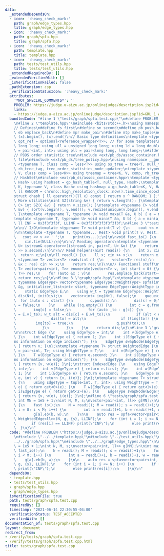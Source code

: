 ```yaml
---
data:
  _extendedDependsOn:
  - icon: ':heavy_check_mark:'
    path: graph/edge_types.hpp
    title: graph/edge_types.hpp
  - icon: ':heavy_check_mark:'
    path: graph/spfa.hpp
    title: graph/spfa.hpp
  - icon: ':heavy_check_mark:'
    path: template.hpp
    title: template.hpp
  - icon: ':heavy_check_mark:'
    path: tests/test_utils.hpp
    title: tests/test_utils.hpp
  _extendedRequiredBy: []
  _extendedVerifiedWith: []
  _isVerificationFailed: false
  _pathExtension: cpp
  _verificationStatusIcon: ':heavy_check_mark:'
  attributes:
    '*NOT_SPECIAL_COMMENTS*': ''
    PROBLEM: https://judge.u-aizu.ac.jp/onlinejudge/description.jsp?id=GRL_1_A
    links:
    - https://judge.u-aizu.ac.jp/onlinejudge/description.jsp?id=GRL_1_A
  bundledCode: "#line 1 \"tests/graph/spfa.test.cpp\"\n#define PROBLEM \"https://judge.u-aizu.ac.jp/onlinejudge/description.jsp?id=GRL_1_A\"\
    \n#line 2 \"template.hpp\"\n#include <bits/stdc++.h>\nusing namespace std;\n\n\
    // Defines\n#define fs first\n#define sn second\n#define pb push_back\n#define\
    \ eb emplace_back\n#define mpr make_pair\n#define mtp make_tuple\n#define all(x)\
    \ (x).begin(), (x).end()\n// Basic type definitions\ntemplate <typename T> using\
    \ opt_ref = optional<reference_wrapper<T>>; // for some templates\nusing ll =\
    \ long long; using ull = unsigned long long; using ld = long double;\nusing pii\
    \ = pair<int, int>; using pll = pair<long long, long long>;\n#ifdef __GNUG__\n\
    // PBDS order statistic tree\n#include <ext/pb_ds/assoc_container.hpp> // Common\
    \ file\n#include <ext/pb_ds/tree_policy.hpp>\nusing namespace __gnu_pbds;\ntemplate\
    \ <typename T, class comp = less<T>> using os_tree = tree<T, null_type, comp,\
    \ rb_tree_tag, tree_order_statistics_node_update>;\ntemplate <typename K, typename\
    \ V, class comp = less<K>> using treemap = tree<K, V, comp, rb_tree_tag, tree_order_statistics_node_update>;\n\
    // HashSet\n#include <ext/pb_ds/assoc_container.hpp>\ntemplate <typename T, class\
    \ Hash> using hashset = gp_hash_table<T, null_type, Hash>;\ntemplate <typename\
    \ K, typename V, class Hash> using hashmap = gp_hash_table<K, V, Hash>;\nconst\
    \ ll RANDOM = chrono::high_resolution_clock::now().time_since_epoch().count();\n\
    struct chash { ll operator()(ll x) const { return x ^ RANDOM; } };\n#endif\n//\
    \ More utilities\nint SZ(string &v) { return v.length(); }\ntemplate <typename\
    \ C> int SZ(C &v) { return v.size(); }\ntemplate <typename C> void UNIQUE(vector<C>\
    \ &v) { sort(v.begin(), v.end()); v.resize(unique(v.begin(), v.end()) - v.begin());\
    \ }\ntemplate <typename T, typename U> void maxa(T &a, U b) { a = max(a, b); }\n\
    template <typename T, typename U> void mina(T &a, U b) { a = min(a, b); }\nconst\
    \ ll INF = 0x3f3f3f3f, LLINF = 0x3f3f3f3f3f3f3f3f;\n#line 3 \"tests/test_utils.hpp\"\
    \n\n// I/O\ntemplate <typename T> void print(T v) {\n    cout << v << '\\n';\n\
    }\n\ntemplate <typename T, typename... Rest> void print(T v, Rest... vs) {\n \
    \   cout << v << ' ';\n    print(vs...);\n}\n\nvoid fast_io() {\n    ios_base::sync_with_stdio(false);\n\
    \    cin.tie(NULL);\n}\n\n// Reading operators\ntemplate <typename T, typename\
    \ U> istream& operator>>(istream& in, pair<T, U> &o) {\n    return in >> o.first\
    \ >> o.second;\n}\n\n// Read helpers\nint readi() {\n    int x; cin >> x;\n  \
    \  return x;\n}\n\nll readl() {\n    ll x; cin >> x;\n    return x;\n}\n\ntemplate\
    \ <typename T> vector<T> readv(int n) {\n    vector<T> res(n);\n    for (auto\
    \ &x : res) cin >> x;\n    return res;\n}\n\n// Functional stuff\ntemplate <typename\
    \ T> vector<pair<int, T>> enumerate(vector<T> v, int start = 0) {\n    vector<pair<int,\
    \ T>> res;\n    for (auto &x : v)\n        res.emplace_back(start++, x);\n   \
    \ return res;\n}\n\n#line 3 \"graph/spfa.hpp\"\n\ntemplate <typename GraphType,\
    \ typename EdgeType> vector<typename EdgeType::WeightType> spfa(int N, GraphType\
    \ &g, initializer_list<int> start, typename EdgeType::WeightType initDis) {\n\
    \    static EdgeType E;\n    using w_t = typename EdgeType::WeightType;\n    vector<w_t>\
    \ dis(N+1, initDis);\n    vector<int> inq(N+1, false);\n    queue<int> q;\n  \
    \  for (auto s : start) {\n        q.push(s);\n        dis[s] = 0;\n        inq[s]\
    \ = false;\n    }\n    while (!q.empty()) {\n        int c = q.front(); q.pop();\n\
    \        inq[c] = false;\n        for (auto _to : g[c]) {\n            int to\
    \ = E.v(_to); w_t alt = dis[c] + E.w(_to);\n            if (alt < dis[to]) {\n\
    \                dis[to] = alt;\n                if (!inq[to]) {\n           \
    \         inq[to] = true;\n                    q.push(to);\n                }\n\
    \            }\n        }\n    }\n    return dis;\n}\n#line 3 \"graph/edge_types.hpp\"\
    \n\nstruct Edge {\n    using EdgeType = int;\n    int v(EdgeType e) { return e;\
    \ }\n    int w(EdgeType e) { return 1; }\n    int i(EdgeType e) { throw domain_error(\"\
    no information on edge indices\"); }\n    EdgeType swapNode(EdgeType e, int v)\
    \ { return v; }\n};\ntemplate <typename T> struct WeightedEdge {\n    using EdgeType\
    \ = pair<int, T>; using WeightType = T;\n    int v(EdgeType e) { return e.first;\
    \ }\n    T w(EdgeType e) { return e.second; }\n    int i(EdgeType e) { throw domain_error(\"\
    no information on edge indices\"); }\n    EdgeType swapNode(EdgeType e, int v)\
    \ { return {v, w(e)}; }\n};\nstruct IndexedEdge {\n    using EdgeType = pair<int,\
    \ int>;\n    int v(EdgeType e) { return e.first; }\n    int w(EdgeType e) { return\
    \ 1; }\n    int i(EdgeType e) { return e.second; }\n    EdgeType swapNode(EdgeType\
    \ e, int v) { return {v, i(e)}; }\n};\ntemplate <typename T> struct WeightedIndexedEdge\
    \ {\n    using EdgeType = tuple<int, T, int>; using WeightType = T;\n    int v(EdgeType\
    \ e) { return get<0>(e); }\n    T w(EdgeType e) { return get<1>(e); }\n    int\
    \ i(EdgeType e) { return get<2>(e); }\n    EdgeType swapNode(EdgeType e, int v)\
    \ { return {v, w(e), i(e)}; }\n};\n#line 6 \"tests/graph/spfa.test.cpp\"\n\nconst\
    \ int MN = 1e5 + 1;\nint N, M, s;\nvector<pair<int, ll>> g[MN];\n\nint main()\
    \ {\n    fast_io();\n    N = readi(); M = readi(); s = readi()+1;\n    for (int\
    \ i = 0; i < M; i++) {\n        int a = readi()+1, b = readi()+1, w = readi();\n\
    \        g[a].eb(b, w);\n    }\n\n    auto res = spfa<vector<pair<int, ll>>[MN],\
    \ WeightedEdge<ll>>(N, g, {s}, LLINF);\n    for (int i = 1; i <= N; i++) {\n \
    \       if (res[i] == LLINF) print(\"INF\");\n        else print(res[i]);\n  \
    \  }\n}\n"
  code: "#define PROBLEM \"https://judge.u-aizu.ac.jp/onlinejudge/description.jsp?id=GRL_1_A\"\
    \n#include \"../../template.hpp\"\n#include \"../test_utils.hpp\"\n#include \"\
    ../../graph/spfa.hpp\"\n#include \"../../graph/edge_types.hpp\"\n\nconst int MN\
    \ = 1e5 + 1;\nint N, M, s;\nvector<pair<int, ll>> g[MN];\n\nint main() {\n   \
    \ fast_io();\n    N = readi(); M = readi(); s = readi()+1;\n    for (int i = 0;\
    \ i < M; i++) {\n        int a = readi()+1, b = readi()+1, w = readi();\n    \
    \    g[a].eb(b, w);\n    }\n\n    auto res = spfa<vector<pair<int, ll>>[MN], WeightedEdge<ll>>(N,\
    \ g, {s}, LLINF);\n    for (int i = 1; i <= N; i++) {\n        if (res[i] == LLINF)\
    \ print(\"INF\");\n        else print(res[i]);\n    }\n}\n"
  dependsOn:
  - template.hpp
  - tests/test_utils.hpp
  - graph/spfa.hpp
  - graph/edge_types.hpp
  isVerificationFile: true
  path: tests/graph/spfa.test.cpp
  requiredBy: []
  timestamp: '2021-06-14 22:30:55-04:00'
  verificationStatus: TEST_ACCEPTED
  verifiedWith: []
documentation_of: tests/graph/spfa.test.cpp
layout: document
redirect_from:
- /verify/tests/graph/spfa.test.cpp
- /verify/tests/graph/spfa.test.cpp.html
title: tests/graph/spfa.test.cpp
---
```

